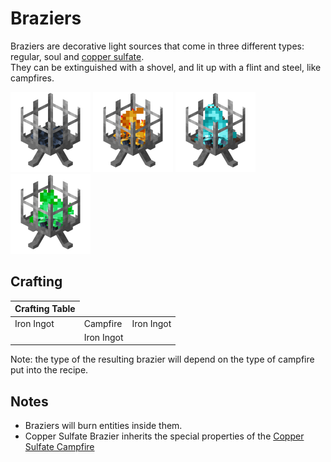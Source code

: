 # Braziers

<!--description:Learn everything about braziers, a new decorative light source.-->
<!--thumbnail:images/render/lit_brazier.png-->

Braziers are decorative light sources that come in three different types: regular, soul and [copper sulfate](copper_sulfate.md).  
They can be extinguished with a shovel, and lit up with a flint and steel, like campfires.

<div class="wiki-gallery">
<img alt="Brazier" src="../images/render/brazier.png" width="128" height="128" />
<img alt="Lit Brazier" src="../images/render/lit_brazier.png" width="128" height="128" />
<img alt="Soul Brazier" src="../images/render/soul_brazier.png" width="128" height="128" />
<img alt="Copper Sulfate Brazier" src="../images/render/copper_sulfate_brazier.png" width="128" height="128" />
</div>

## Crafting

<table class="crafting-grid">
<thead>
    <th>Crafting Table</th>
</thead>
<tbody>
    <tr>
        <td>Iron Ingot</td>
        <td>Campfire</td>
        <td>Iron Ingot</td>
    </tr>
    <tr>
        <td></td>
        <td>Iron Ingot</td>
        <td></td>
    </tr>
</tbody>
</table>

Note: the type of the resulting brazier will depend on the type of campfire put into the recipe.

## Notes

- Braziers will burn entities inside them.
- Copper Sulfate Brazier inherits the special properties of the [Copper Sulfate Campfire](copper_sulfate.md#campfire)
